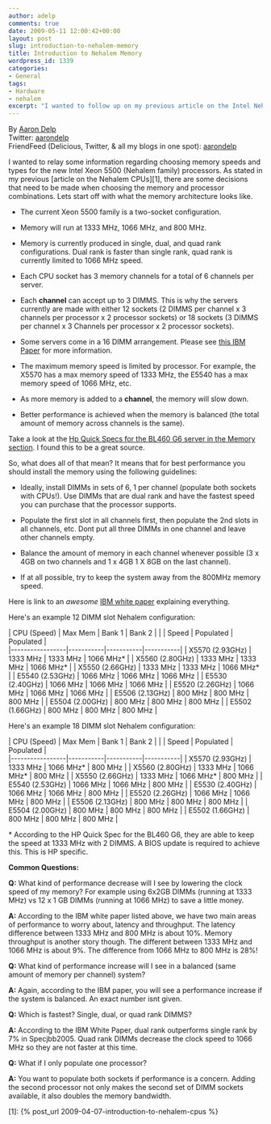 ```yaml
---
author: adelp
comments: true
date: 2009-05-11 12:00:42+00:00
layout: post
slug: introduction-to-nehalem-memory
title: Introduction to Nehalem Memory
wordpress_id: 1339
categories:
- General
tags:
- Hardware
- nehalem
excerpt: "I wanted to follow up on my previous article on the Intel Nehalem CPUs with some additional information on memory configurations."
---
```


By [Aaron Delp](http://blog.aarondelp.com/)  
Twitter: [aarondelp](http://twitter.com/aarondelp)  
FriendFeed (Delicious, Twitter, & all my blogs in one spot): [aarondelp](http://friendfeed.com/aarondelp)

I wanted to relay some information regarding choosing memory speeds and types for the new Intel Xeon 5500 (Nehalem family) processors. As stated in my previous [article on the Nehalem CPUs][1], there are some decisions that need to be made when choosing the memory and processor combinations. Lets start off with what the memory architecture looks like.

* The current Xeon 5500 family is a two-socket configuration.

* Memory will run at 1333 MHz, 1066 MHz, and 800 MHz.

* Memory is currently produced in single, dual, and quad rank configurations. Dual rank is faster than single rank, quad rank is currently limited to 1066 MHz speed.

* Each CPU socket has 3 memory channels for a total of 6 channels per server.

* Each **channel** can accept up to 3 DIMMS. This is why the servers currently are made with either 12 sockets (2 DIMMS per channel x 3 channels per processor x 2 processor sockets) or 18 sockets (3 DIMMS per channel x 3 Channels per processor x 2 processor sockets).

* Some servers come in a 16 DIMM arrangement. Please see [this IBM Paper](ftp://ftp.software.ibm.com/common/ssi/sa/wh/n/xsw03025usen/XSW03025USEN.PDF) for more information.

* The maximum memory speed is limited by processor. For example, the X5570 has a max memory speed of 1333 MHz, the E5540 has a max memory speed of 1066 MHz, etc.

* As more memory is added to a **channel**, the memory will slow down.

* Better performance is achieved when the memory is balanced (the total amount of memory across channels is the same).

Take a look at the [Hp Quick Specs for the BL460 G6 server in the Memory section](http://h18000.www1.hp.com/products/quickspecs/13238_na/13238_na.HTML#Memory). I found this to be a great source.

So, what does all of that mean? It means that for best performance you should install the memory using the following guidelines:

* Ideally, install DIMMs in sets of 6, 1 per channel (populate both sockets with CPUs!). Use DIMMs that are dual rank and have the fastest speed you can purchase that the processor supports.

* Populate the first slot in all channels first, then populate the 2nd slots in all channels, etc. Dont put all three DIMMs in one channel and leave other channels empty.

* Balance the amount of memory in each channel whenever possible (3 x 4GB on two channels and 1 x 4GB 1 X 8GB on the last channel).

* If at all possible, try to keep the system away from the 800MHz memory speed.

Here is link to an _awesome_ [IBM white paper](ftp://ftp.software.ibm.com/common/ssi/sa/wh/n/xsw03025usen/XSW03025USEN.PDF) explaining everything.

Here's an example 12 DIMM slot Nehalem configuration:

| CPU (Speed)     | Max Mem   | Bank 1    | Bank 2    |
|                 | Speed     | Populated | Populated |   
|-----------------|-----------|-----------|-----------|
| X5570 (2.93GHz) | 1333 MHz  | 1333 MHz  | 1066 MHz* |
| X5560 (2.80GHz) | 1333 MHz  | 1333 MHz  | 1066 MHz* |
| X5550 (2.66GHz) | 1333 MHz  | 1333 MHz  | 1066 MHz* |
| E5540 (2.53GHz) | 1066 MHz  | 1066 MHz  | 1066 MHz  |
| E5530 (2.40GHz) | 1066 MHz  | 1066 MHz  | 1066 MHz  |
| E5520 (2.26GHz) | 1066 MHz  | 1066 MHz  | 1066 MHz  |
| E5506 (2.13GHz) | 800 MHz   | 800 MHz   | 800 MHz   |
| E5504 (2.00GHz) | 800 MHz   | 800 MHz   | 800 MHz   |
| E5502 (1.66GHz) | 800 MHz   | 800 MHz   | 800 MHz   |

Here's an example 18 DIMM slot Nehalem configuration:

| CPU (Speed)     | Max Mem   | Bank 1    | Bank 2    |
|                 | Speed     | Populated | Populated |   
|-----------------|-----------|-----------|-----------|
| X5570 (2.93GHz) | 1333 MHz  | 1066 MHz* | 800 MHz   |
| X5560 (2.80GHz) | 1333 MHz  | 1066 MHz* | 800 MHz   |
| X5550 (2.66GHz) | 1333 MHz  | 1066 MHz* | 800 MHz   |
| E5540 (2.53GHz) | 1066 MHz  | 1066 MHz  | 800 MHz   |
| E5530 (2.40GHz) | 1066 MHz  | 1066 MHz  | 800 MHz   |
| E5520 (2.26GHz) | 1066 MHz  | 1066 MHz  | 800 MHz   |
| E5506 (2.13GHz) | 800 MHz   | 800 MHz   | 800 MHz   |
| E5504 (2.00GHz) | 800 MHz   | 800 MHz   | 800 MHz   |
| E5502 (1.66GHz) | 800 MHz   | 800 MHz   | 800 MHz   |

\* According to the HP Quick Spec for the BL460 G6, they are able to keep the speed at 1333 MHz with 2 DIMMS. A BIOS update is required to achieve this. This is HP specific.

**Common Questions:**

**Q:** What kind of performance decrease will I see by lowering the clock speed of my memory? For example using 6x2GB DIMMs (running at 1333 MHz) vs 12 x 1 GB DIMMs (running at 1066 MHz) to save a little money.

**A:** According to the IBM white paper listed above, we have two main areas of performance to worry about, latency and throughput. The latency difference between 1333 MHz and 800 MHz is about 10%. Memory throughput is another story though. The different between 1333 MHz and 1066 MHz is about 9%. The difference from 1066 MHz to 800 MHz is 28%!

**Q:** What kind of performance increase will I see in a balanced (same amount of memory per channel) system?

**A:** Again, according to the IBM paper, you will see a performance increase if the system is balanced. An exact number isnt given.

**Q:** Which is fastest? Single, dual, or quad rank DIMMS?

**A:** According to the IBM White Paper, dual rank outperforms single rank by 7% in Specjbb2005. Quad rank DIMMs decrease the clock speed to 1066 MHz so they are not faster at this time.

**Q:** What if I only populate one processor?

**A:** You want to populate both sockets if performance is a concern. Adding the second processor not only makes the second set of DIMM sockets available, it also doubles the memory bandwidth.

[1]: {% post_url 2009-04-07-introduction-to-nehalem-cpus %}
